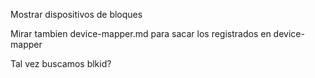 Mostrar dispositivos de bloques

Mirar tambien device-mapper.md para sacar los registrados en device-mapper

Tal vez buscamos blkid?
